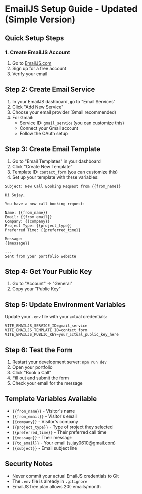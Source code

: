 # EmailJS Setup Guide - Updated (Simple Version)

## Quick Setup Steps

### 1. Create EmailJS Account
1. Go to [EmailJS.com](https://www.emailjs.com/)
2. Sign up for a free account
3. Verify your email

## Step 2: Create Email Service
1. In your EmailJS dashboard, go to "Email Services"
2. Click "Add New Service"
3. Choose your email provider (Gmail recommended)
4. For Gmail:
   - Service ID: `gmail_service` (you can customize this)
   - Connect your Gmail account
   - Follow the OAuth setup

## Step 3: Create Email Template
1. Go to "Email Templates" in your dashboard
2. Click "Create New Template"
3. Template ID: `contact_form` (you can customize this)
4. Set up your template with these variables:

```
Subject: New Call Booking Request from {{from_name}}

Hi Sujay,

You have a new call booking request:

Name: {{from_name}}
Email: {{from_email}}
Company: {{company}}
Project Type: {{project_type}}
Preferred Time: {{preferred_time}}

Message:
{{message}}

---
Sent from your portfolio website
```

## Step 4: Get Your Public Key
1. Go to "Account" → "General"
2. Copy your "Public Key"

## Step 5: Update Environment Variables
Update your `.env` file with your actual credentials:

```
VITE_EMAILJS_SERVICE_ID=gmail_service
VITE_EMAILJS_TEMPLATE_ID=contact_form
VITE_EMAILJS_PUBLIC_KEY=your_actual_public_key_here
```

## Step 6: Test the Form
1. Restart your development server: `npm run dev`
2. Open your portfolio
3. Click "Book a Call"
4. Fill out and submit the form
5. Check your email for the message

## Template Variables Available
- `{{from_name}}` - Visitor's name
- `{{from_email}}` - Visitor's email
- `{{company}}` - Visitor's company
- `{{project_type}}` - Type of project they selected
- `{{preferred_time}}` - Their preferred call time
- `{{message}}` - Their message
- `{{to_email}}` - Your email (sujay0610@gmail.com)
- `{{subject}}` - Email subject line

## Security Notes
- Never commit your actual EmailJS credentials to Git
- The `.env` file is already in `.gitignore`
- EmailJS free plan allows 200 emails/month